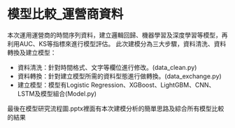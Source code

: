 
# 模型比較_運營商資料


  本次運用運營商的時間序列資料，建立邏輯回歸、機器學習及深度學習等模型，再利用AUC、KS等指標來進行模型評估。
此次建模分為三大步驟，資料清洗、資料轉換及建立模型：

  - 資料清洗：針對時間格式、文字等欄位進行修改。(data_clean.py)
  - 資料轉換：針對建立模型所需的資料型態進行做轉換。(data_exchange.py)
  - 建立模型：模型有Logistic Regression、XGBoost、LightGBM、CNN、LSTM及模型組合(Model.py)

最後在模型研究流程圖.pptx裡面有本次建模分析的簡單思路及綜合所有模型比較的結果

